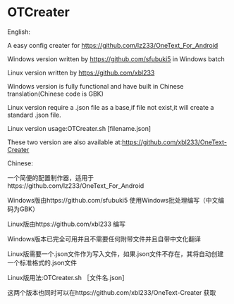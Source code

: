 # OTCreater
English:

A easy config creater for https://github.com/lz233/OneText_For_Android 

Windows version written by https://github.com/sfubuki5 in Windows batch 

Linux version written by https://github.com/xbl233 

Windows version is fully functional and have built in Chinese translation(Chinese code is GBK)
 
Linux version require a .json file as a base,if file not exist,it will create a standard .json file.

Linux version usage:OTCreater.sh [filename.json]

These two version are also available at:https://github.com/xbl233/OneText-Creater

Chinese:

一个简便的配置制作器，适用于https://github.com/lz233/OneText_For_Android 

Windows版由https://github.com/sfubuki5 使用Windows批处理编写（中文编码为GBK）

Linux版由https://github.com/xbl233 编写 

Windows版本已完全可用并且不需要任何附带文件并且自带中文化翻译 

Linux版需要一个.json文件作为写入文件，如果.json文件不存在，其将自动创建一个标准格式的.json文件

Linux版用法:OTCreater.sh ［文件名.json］

这两个版本也同时可以在https://github.com/xbl233/OneText-Creater 获取

